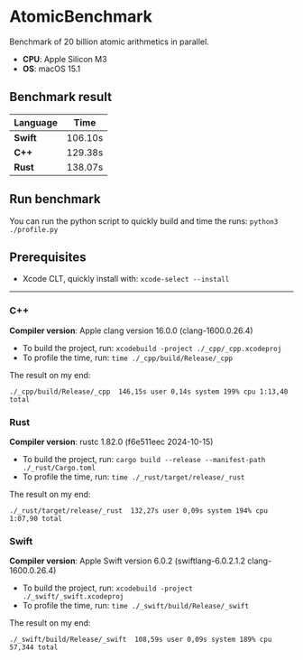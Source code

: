 # AtomicBenchmark

Benchmark of 20 billion atomic arithmetics in parallel.

- **CPU**: Apple Silicon M3
- **OS**: macOS 15.1

## Benchmark result

| **Language** | **Time** |
| ------------ | ---------|
| **Swift**    | 106.10s  |
| **C++**      | 129.38s  |
| **Rust**     | 138.07s  |

## Run benchmark

You can run the python script to quickly build and time the runs: ``python3 ./profile.py``

## Prerequisites

- Xcode CLT, quickly install with: ``xcode-select --install``

---

### C++

**Compiler version**: Apple clang version 16.0.0 (clang-1600.0.26.4)

- To build the project, run: ``xcodebuild -project ./_cpp/_cpp.xcodeproj``
- To profile the time, run: ``time ./_cpp/build/Release/_cpp``

The result on my end:
```
./_cpp/build/Release/_cpp  146,15s user 0,14s system 199% cpu 1:13,40 total
```

### Rust

**Compiler version**: rustc 1.82.0 (f6e511eec 2024-10-15)

- To build the project, run: ``cargo build --release --manifest-path ./_rust/Cargo.toml``
- To profile the time, run: ``time ./_rust/target/release/_rust``

The result on my end:
```
./_rust/target/release/_rust  132,27s user 0,09s system 194% cpu 1:07,90 total
```

### Swift

**Compiler version**: Apple Swift version 6.0.2 (swiftlang-6.0.2.1.2 clang-1600.0.26.4)

- To build the project, run: ``xcodebuild -project ./_swift/_swift.xcodeproj``
- To profile the time, run: ``time ./_swift/build/Release/_swift``

The result on my end:
```
./_swift/build/Release/_swift  108,59s user 0,09s system 189% cpu 57,344 total
```
